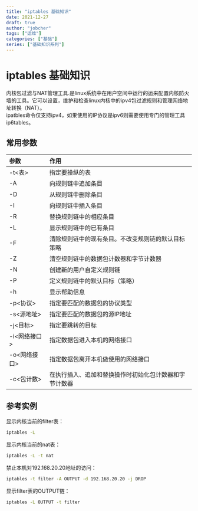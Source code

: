```yaml
---
title: "iptables 基础知识"
date: 2021-12-27
draft: true
author: "jobcher"
tags: ["运维"]
categories: ["基础"]
series: ["基础知识系列"]
---
```

# iptables 基础知识
内核包过滤与NAT管理工具.是linux系统中在用户空间中运行的运来配置内核防火墙的工具。它可以设置，维护和检查linux内核中的ipv4包过滤规则和管理网络地址转换（NAT）。  
ipatbles命令仅支持ipv4，如果使用的IP协议是ipv6则需要使用专门的管理工具ip6tables。  
## 常用参数
|参数|作用|
|:----|:----|
|-t<表>|指定要操纵的表|
|-A|向规则链中追加条目|
|-D|从规则链中删除条目|
|-I|向规则链中插入条目|
|-R|替换规则链中的相应条目|
|-L|显示规则链中的已有条目|
|-F|清除规则链中的现有条目。不改变规则链的默认目标策略|
|-Z|清空规则链中的数据包计数器和字节计数器|
|-N|创建新的用户自定义规则链|
|-P|定义规则链中的默认目标（策略）|
|-h|显示帮助信息|
|-p<协议>|指定要匹配的数据包的协议类型|
|-s<源地址>|指定要匹配的数据包的源IP地址|
|-j<目标>|指定要跳转的目标|
|-i<网络接口>|指定数据包进入本机的网络接口|
|-o<网络接口>|指定数据包离开本机做使用的网络接口|
|-c<包计数>|在执行插入、追加和替换操作时初始化包计数器和字节计数器|
## 参考实例
显示内核当前的filter表：
```sh
iptables -L
```
显示内核当前的nat表：
```sh
iptables -L -t nat
```
禁止本机对192.168.20.20地址的访问：
```sh
iptables -t filter -A OUTPUT -d 192.168.20.20 -j DROP
```
显示filter表的OUTPUT链：
```sh
iptables -L OUTPUT -t filter
```